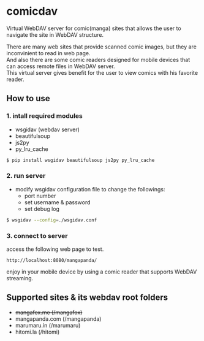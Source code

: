 # comicdav

Virtual WebDAV server for comic(manga) sites that allows the user to navigate the site in WebDAV structure.

There are many web sites that provide scanned comic images, but they are inconvinient to read in web page.<br/>
And also there are some comic readers designed for mobile devices that can access remote files in WebDAV server.<br/>
This virtual server gives benefit for the user to view comics with his favorite reader.

## How to use

### 1. intall required modules

* wsgidav (webdav server)
* beautifulsoup
* js2py
* py\_lru\_cache

```bash
$ pip install wsgidav beautifulsoup js2py py_lru_cache
```

### 2. run server

* modify wsgidav configuration file to change the followings:
  - port number
  - set username & password
  - set debug log

```bash
$ wsgidav --config=./wsgidav.conf
```

### 3. connect to server

access the following web page to test.

    http://localhost:8080/mangapanda/

enjoy in your mobile device by using a comic reader that supports WebDAV streaming.

## Supported sites & its webdav root folders

* ~~mangafox.me (/mangafox)~~
* mangapanda.com (/mangapanda)
* marumaru.in (/marumaru)
* hitomi.la (/hitomi)
